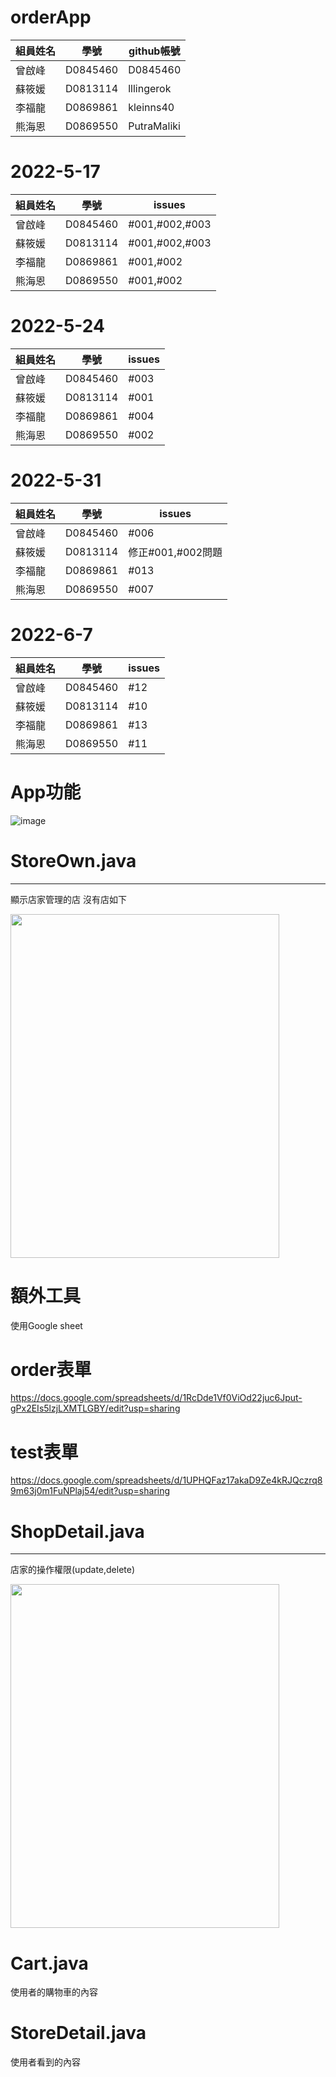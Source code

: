 # orderApp

  組員姓名  |  學號  | github帳號
 --------- | ------ | ---------
  曾啟峰   | D0845460| D0845460
  蘇筱媛   | D0813114| lllingerok
  李福龍   | D0869861|kleinns40
  熊海恩   | D0869550| PutraMaliki
  
  
# 2022-5-17
 組員姓名  |  學號  | issues
 --------- | ------ | ---------
  曾啟峰   | D0845460| #001,#002,#003
  蘇筱媛   | D0813114| #001,#002,#003
  李福龍   | D0869861| #001,#002
  熊海恩   | D0869550| #001,#002

# 2022-5-24
 組員姓名  |  學號  | issues
 --------- | ------ | ---------
  曾啟峰   | D0845460| #003
  蘇筱媛   | D0813114| #001
  李福龍   | D0869861| #004
  熊海恩   | D0869550| #002
  
  
  # 2022-5-31
 組員姓名  |  學號  | issues
 --------- | ------ | ---------
  曾啟峰   | D0845460| #006
  蘇筱媛   | D0813114| 修正#001,#002問題
  李福龍   | D0869861| #013
  熊海恩   | D0869550| #007
  
   # 2022-6-7
 組員姓名  |  學號  | issues
 --------- | ------ | ---------
  曾啟峰   | D0845460| #12
  蘇筱媛   | D0813114| #10
  李福龍   | D0869861| #13
  熊海恩   | D0869550| #11
  
  # App功能
![image](https://user-images.githubusercontent.com/71805938/175765504-76fc9a40-73c4-43ee-a1eb-8dcaac59829c.png)

  # StoreOwn.java
  ---------------------------
  顯示店家管理的店 
  沒有店如下
  
  <img src="https://user-images.githubusercontent.com/71805938/171986687-dd1892d0-e8f7-4e27-aede-40b1ead0ebfc.png" width=430 height=550/>
  
  # 額外工具
  使用Google sheet
   # order表單
   https://docs.google.com/spreadsheets/d/1RcDde1Vf0ViOd22juc6Jput-gPx2EIs5lzjLXMTLGBY/edit?usp=sharing
   # test表單
   https://docs.google.com/spreadsheets/d/1UPHQFaz17akaD9Ze4kRJQczrq89m63j0m1FuNPlaj54/edit?usp=sharing
  # ShopDetail.java
  --------------------------
  店家的操作權限(update,delete)
  
 <img src="https://user-images.githubusercontent.com/71805938/171989771-2ba7e362-ee2a-4e2a-9b42-3c6927b3c2ee.png" width=430 height=550/>
 
 # Cart.java
 使用者的購物車的內容

# StoreDetail.java
使用者看到的內容
